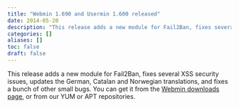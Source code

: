 ```yaml
---
title: "Webmin 1.690 and Usermin 1.600 released"
date: 2014-05-20
description: "This release adds a new module for Fail2Ban, fixes several XSS security issues, updates the..."
categories: []
aliases: []
toc: false
draft: false
---
```

This release adds a new module for Fail2Ban, fixes several XSS security issues, updates the German, Catalan and Norwegian translations, and fixes a bunch of other small bugs. You can get it from the [Webmin downloads page][1], or from our YUM or APT repositories.<br />

  [1]: download.html

